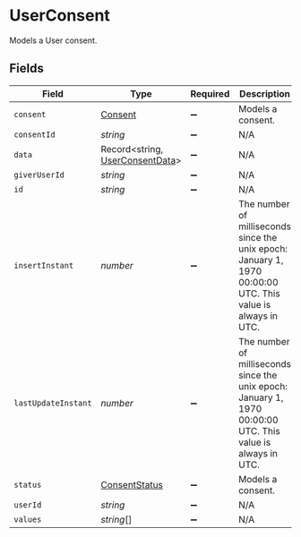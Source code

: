 # UserConsent

Models a User consent.


## Fields

| Field                                                                                                       | Type                                                                                                        | Required                                                                                                    | Description                                                                                                 | Example                                                                                                     |
| ----------------------------------------------------------------------------------------------------------- | ----------------------------------------------------------------------------------------------------------- | ----------------------------------------------------------------------------------------------------------- | ----------------------------------------------------------------------------------------------------------- | ----------------------------------------------------------------------------------------------------------- |
| `consent`                                                                                                   | [Consent](../../models/shared/consent.md)                                                                   | :heavy_minus_sign:                                                                                          | Models a consent.                                                                                           |                                                                                                             |
| `consentId`                                                                                                 | *string*                                                                                                    | :heavy_minus_sign:                                                                                          | N/A                                                                                                         |                                                                                                             |
| `data`                                                                                                      | Record<string, [UserConsentData](../../models/shared/userconsentdata.md)>                                   | :heavy_minus_sign:                                                                                          | N/A                                                                                                         |                                                                                                             |
| `giverUserId`                                                                                               | *string*                                                                                                    | :heavy_minus_sign:                                                                                          | N/A                                                                                                         |                                                                                                             |
| `id`                                                                                                        | *string*                                                                                                    | :heavy_minus_sign:                                                                                          | N/A                                                                                                         |                                                                                                             |
| `insertInstant`                                                                                             | *number*                                                                                                    | :heavy_minus_sign:                                                                                          | The number of milliseconds since the unix epoch: January 1, 1970 00:00:00 UTC. This value is always in UTC. | 1659380719000                                                                                               |
| `lastUpdateInstant`                                                                                         | *number*                                                                                                    | :heavy_minus_sign:                                                                                          | The number of milliseconds since the unix epoch: January 1, 1970 00:00:00 UTC. This value is always in UTC. | 1659380719000                                                                                               |
| `status`                                                                                                    | [ConsentStatus](../../models/shared/consentstatus.md)                                                       | :heavy_minus_sign:                                                                                          | Models a consent.                                                                                           |                                                                                                             |
| `userId`                                                                                                    | *string*                                                                                                    | :heavy_minus_sign:                                                                                          | N/A                                                                                                         |                                                                                                             |
| `values`                                                                                                    | *string*[]                                                                                                  | :heavy_minus_sign:                                                                                          | N/A                                                                                                         |                                                                                                             |